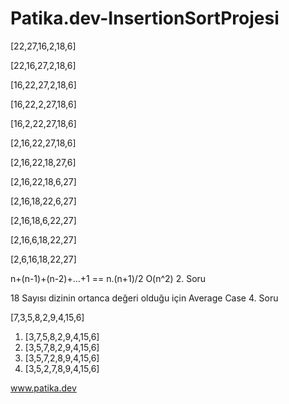 # Patika.dev-InsertionSortProjesi

[22,27,16,2,18,6]    

[22,16,27,2,18,6]

[16,22,27,2,18,6]

[16,22,2,27,18,6]

[16,2,22,27,18,6]

[2,16,22,27,18,6]

[2,16,22,18,27,6]

[2,16,22,18,6,27]

[2,16,18,22,6,27]

[2,16,18,6,22,27]

[2,16,6,18,22,27]

[2,6,16,18,22,27]

n+(n-1)+(n-2)+...+1 == n.(n+1)/2    O(n^2)       2. Soru

18 Sayısı dizinin ortanca değeri olduğu için Average Case    4. Soru


[7,3,5,8,2,9,4,15,6]

1) [3,7,5,8,2,9,4,15,6]
2) [3,5,7,8,2,9,4,15,6]
3) [3,5,7,2,8,9,4,15,6]
4) [3,5,2,7,8,9,4,15,6]

www.patika.dev
